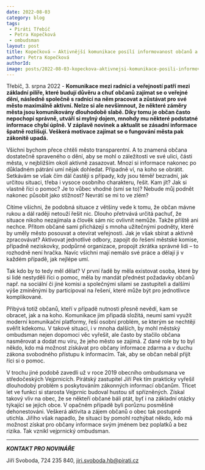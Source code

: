 ```yaml
---
date: 2022-08-03
category: blog
tags:
 - Piráti Třebíč
 - Petra Kopečková
 - ombudsman
layout: post
title: Kopečková – Aktivnější komunikace posílí informovanost občanů a zkvalitní řešení problémů
author: Petra Kopečková
authorId:
image: posts/2022-08-03-kopeckova-aktivnejsi-komunikace-posili-informovanost-obcanu.jpg
---
```


Třebíč, 3. srpna 2022 - **Komunikace mezi radnicí a veřejností patří mezi základní pilíře, které budují důvěru a chuť občanů zajímat se o veřejné dění, následně společně s radnicí na něm pracovat a zůstávat pro své město maximálně aktivní. Nelze si ale nevšimnout, že některé záměry města jsou komunikovány dlouhodobě slabě. Díky tomu je občan často nepochopí správně, utváří si mylný dojem, mnohdy mu některé podstatné informace chybí úplně. V záplavě novinek a aktualit se zásadní informace špatně rozlišují. Veškerá motivace zajímat se o fungování města pak zákonitě upadá.**

Všichni bychom přece chtěli město transparentní. A to znamená občana dostatečně spraveného o dění, aby se mohl o záležitosti ve své ulici, části města, v nejbližším okolí aktivně zasazovat. Mnozí si informace nakonec po důkladném pátrání umí nějak dohledat. Případně ví, na koho se obrátit. Setkávám se však čím dál častěji s případy, kdy jsou téměř bezradní, jak určitou situaci, třeba i vysoce osobního charakteru, řešit. Kam jít? Jak si vlastně říci o pomoc? Je to vůbec vhodné (smí se to)? Nebude můj podnět nakonec působit jako stížnost? Nevrátí se mi to ve zlém? 

Cítíme všichni, že podobná situace z většiny vede k tomu, že občan mávne rukou a dál raději netouží řešit nic. Dlouho přetrvává určitá pachuť, že situace nikoho nezajímala a člověk sám nic ovlivnit nemůže. Takže příště ani nechce. Přitom občané sami přicházejí s mnoha užitečnými podněty, které by uměly město posouvat a otevírat veřejnosti. Jak je však sbírat a aktivně zpracovávat? Aktivovat jednotlivé odbory, zapojit do řešení městské komise, případně neziskovky, podpůrné organizace, propojit zkrátka správné lidi – to rozhodně není hračka. Navíc všichni mají nemálo své práce a dělají ji v každém případě, jak nejlépe umí. 

Tak kdo by to tedy měl dělat? V první řadě by měla existovat osoba, které by si lidé nestyděli říci o pomoc, měla by mandát přednést požadavky občanů např. na sociální či jiné komisi a společnými silami se zastupiteli a dalšími výše zmíněnými by participoval na řešení, které může být pro jednotlivce komplikované.

Přibývá totiž občanů, kteří v případě nutnosti přesně nevědí, kam se obracet, jak a na koho. Komunikace jim připadá složitá, neumí sami využít moderní komunikační platformy, řeší osobní problém, se kterým se nechtějí svěřit kdekomu. V takové situaci, i v mnoha dalších, by mohl městský ombudsman nejen dopomoci věc vyřešit, ale často by stačilo občana nasměrovat a dodat mu víru, že jeho město se zajímá. Z dané role by to byl někdo, kdo má možnost získávat pro občany informace zdarma a v duchu zákona svobodného přístupu k informacím. Tak, aby se občan nebál přijít říci si o pomoc.

V trochu jiné podobě zavedli už v roce 2019 obecního ombudsmana ve středočeských Vejprnicích. Pirátský zastupitel Jiří Pek tím prakticky vyřešil dlouhodobý problém s poskytováním zákonných informací občanům. Třicet let ve funkci si starosta Vejprnic budoval hustou síť spřízněných. Získal takový vliv na obec, že se někteří občané báli ptát, byť i na základní otázky týkající se jejich obce. V opačném případě byli porůznu posměšně dehonestováni. Veškerá aktivita a zájem občanů o obec tak postupně utichla. Jiřího však napadlo, že situaci by pomohl rozhýbat někdo, kdo má možnost získat pro občany informace svým jménem bez poplatků a bez rizika. Tak vznikl vejprnický ombudsman.

---

***KONTAKT PRO NOVINÁŘE*** 

Jiří Svoboda, 724 235 840, <jiri.svoboda.hb@pirati.cz>
